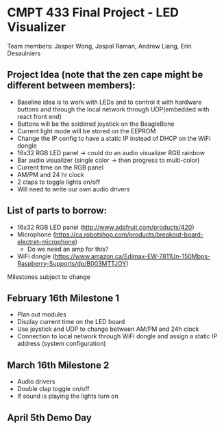 # CMPT 433 Final Project - LED Visualizer
Team members: Jasper Wong, Jaspal Raman, Andrew Liang, Erin Desaulniers
## Project Idea (note that the zen cape might be different between members):
* Baseline idea is to work with LEDs and to control it with hardware buttons and through the local network through UDP(embedded with react front end)
* Buttons will be the soldered joystick on the BeagleBone
* Current light mode will be stored on the EEPROM
* Change the IP config to have a static IP instead of DHCP on the WiFi dongle
* 16x32 RGB LED panel -> could do an audio visualizer
RGB rainbow
* Bar audio visualizer (single color -> then progress to multi-color)
* Current time on the RGB panel
* AM/PM and 24 hr clock
* 2 claps to toggle lights on/off
* Will need to write our own audio drivers

## List of parts to borrow:
* 16x32 RGB LED panel (http://www.adafruit.com/products/420) 
* Microphone (https://ca.robotshop.com/products/breakout-board-electret-microphone)
    * Do we need an amp for this?
* WiFi dongle (https://www.amazon.ca/Edimax-EW-7811Un-150Mbps-Raspberry-Supports/dp/B003MTTJOY) 

Milestones subject to change
## February 16th Milestone 1
* Plan out modules
* Display current time on the LED board
* Use joystick and UDP to change between AM/PM and 24h clock
* Connection to local network through WiFi dongle and assign a static IP address (system configuration)

## March 16th Milestone 2
* Audio drivers
* Double clap toggle on/off
* If sound is playing the lights turn on

## April 5th Demo Day

